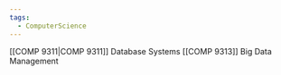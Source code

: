 ```yaml
---
tags:
  - ComputerScience
---
```

[[COMP 9311|COMP 9311]] Database Systems
[[COMP 9313]] Big Data Management